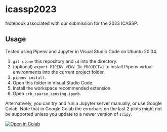 # icassp2023

Notebook associated with our submission for the 2023 ICASSP.

## Usage

Tested using Pipenv and Jupyter in Visual Studio Code on Ubuntu 20.04.

1. `git clone` this repository and `cd` into the directory.
2. (optional) `export PIPENV_VENV_IN_PROJECT=1` to install Pipenv virtual environments into the current project folder.
3. `pipenv install`.
4. Open this folder in Visual Studio Code.
5. Install the workspace recommended extension.
6. Open `crb_sparse_sensing.ipynb`.

Alternatively, you can try and run a Jupyter server manually, or use Google Colab. Note that in Google Colab the errorbars on the last 2 plots might not be supported unless you update to a newer version of `scipy`.

[![Open in Colab](https://img.shields.io/static/v1?label&message=Open+in+Colab&color=097ABB&style=for-the-badge&logo=googlecolab)](https://colab.research.google.com/github/CostasAK/icassp2023/blob/main/crb_sparse_sensing.ipynb)
